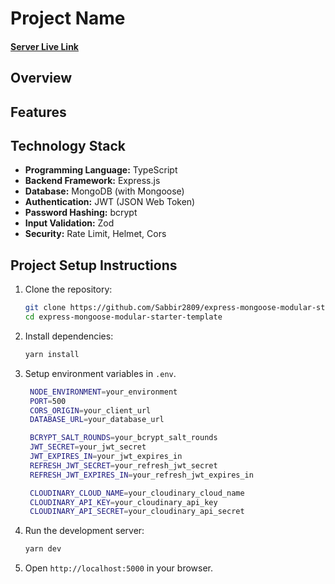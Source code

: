 # Project Name

#### [Server Live Link]()

## Overview

## Features

## Technology Stack

- **Programming Language:** TypeScript
- **Backend Framework:** Express.js
- **Database:** MongoDB (with Mongoose)
- **Authentication:** JWT (JSON Web Token)
- **Password Hashing:** bcrypt
- **Input Validation:** Zod
- **Security:** Rate Limit, Helmet, Cors

## Project Setup Instructions

1. Clone the repository:

   ```bash
   git clone https://github.com/Sabbir2809/express-mongoose-modular-starter-template
   cd express-mongoose-modular-starter-template
   ```

2. Install dependencies:
   ```bash
   yarn install
   ```
3. Setup environment variables in `.env`.

   ```bash
    NODE_ENVIRONMENT=your_environment
    PORT=500
    CORS_ORIGIN=your_client_url
    DATABASE_URL=your_database_url

    BCRYPT_SALT_ROUNDS=your_bcrypt_salt_rounds
    JWT_SECRET=your_jwt_secret
    JWT_EXPIRES_IN=your_jwt_expires_in
    REFRESH_JWT_SECRET=your_refresh_jwt_secret
    REFRESH_JWT_EXPIRES_IN=your_refresh_jwt_expires_in

    CLOUDINARY_CLOUD_NAME=your_cloudinary_cloud_name
    CLOUDINARY_API_KEY=your_cloudinary_api_key
    CLOUDINARY_API_SECRET=your_cloudinary_api_secret
   ```

4. Run the development server:
   ```bash
   yarn dev
   ```
5. Open `http://localhost:5000` in your browser.

